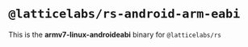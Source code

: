# `@latticelabs/rs-android-arm-eabi`

This is the **armv7-linux-androideabi** binary for `@latticelabs/rs`
